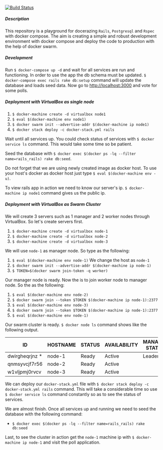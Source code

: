 [![Build Status](https://travis-ci.org/zeitnot/docker-rails.svg?branch=master)](https://travis-ci.org/zeitnot/docker-rails)

##### Description
This repository is a playground for docerazing `Rails`, `Postgresql` and `Rspec` with docker compose.
The aim is creating a simple and robust development environment with docker compose and deploy the code
to production with the help of docker swarm.

##### Development
Run `$ docker-compose up -d` and wait for all services are run and functioning. In order to use the app
the db schema must be updated. `$ docker-compose exec rails rake db:setup` command will update the database and loads 
seed data. Now go to [http://localhost:3000](http://localhost:3000) and vote for some polls.

##### Deployment with VirtualBox as single node
1. `$ docker-machine create -d virtualbox node1` 
2. `$ eval $(docker-machine env node1)`
3. `$ docker swarm init --advertise-addr $(docker-machine ip node1)`
4. `$ docker stack deploy -c docker-stack.yml rails`

Wait until all services up. You could check status of services with `$ docker service ls` command. This would take
some time so be patient. 

Seed the database with `$ docker exec $(docker ps -lq --filter name=rails_rails) rake db:seed`.

Do not forget that we are using newly created image as docker host. To use your host's docker
as docker host just type `$ eval $(docker-machine env -u)`.

To view rails app in action we need to know our server's ip. `$ docker-machine ip node1` command gives us the public ip. 

##### Deployment with VirtualBox as Swarm Cluster
We will create 3 servers such as 1 manager and 2 worker nodes through VirtualBox. So let's create servers first.
1. `$ docker-machine create -d virtualbox node-1` 
2. `$ docker-machine create -d virtualbox node-2`
3. `$ docker-machine create -d virtualbox node-3`

We will use `node-1` as manager node. So type as the following:
1. `$ eval $(docker-machine env node-1)` We change the host as `node-1`
2. `$ docker swarm init --advertise-addr $(docker-machine ip node-1)`
3. `$ TOKEN=$(docker swarm join-token -q worker)`

Our manager node is ready. Now the is to join worker node to manager node. So the as the following:
1. `$ eval $(docker-machine env node-2)`
2. `$ docker swarm join --token $TOKEN $(docker-machine ip node-1):2377`
3. `$ eval $(docker-machine env node-3)`
4. `$ docker swarm join --token $TOKEN $(docker-machine ip node-1):2377`
5. `$ eval $(docker-machine env node-1)`

Our swarm cluster is ready. `$ docker node ls` command shows like the following output. 

| ID                   |  HOSTNAME     |       STATUS    | AVAILABILITY | MANAGER STATUS     |   ENGINE VERSION |
| -------------------- | ------------- | --------------- | ------------ | ------------------ | ---------------- | 
| dwirgheqrjnz *       |  node-1       |       Ready     | Active       |   Leader           |   18.09.6        |
| qnmsyvcjf7r56        |  node-2       |       Ready     | Active       |                    |   18.09.6        |
| w1vljpmj0rvcv        |  node-3       |       Ready     | Active       |                    |   18.09.6        |

We can deploy our `docker-stack.yml` file with
`$ docker stack deploy -c docker-stack.yml rails` command. This will take a considerable time so use `$ docker service ls` command 
constantly so as to see the status of services.

We are almost finish. Once all services up and running we need to seed the database with the following command:
- `$ docker exec $(docker ps -lq --filter name=rails_rails) rake db:seed`

Last, to see the cluster in action get the `node-1` machine ip with `$ docker-machine ip node-1` and visit 
the poll application. 
